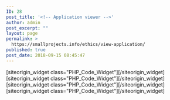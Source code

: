 ```yaml
---
ID: 28
post_title: '<!-- Application viewer -->'
author: admin
post_excerpt: ""
layout: page
permalink: >
  https://smallprojects.info/ethics/view-application/
published: true
post_date: 2018-09-15 08:45:47
---
```

<div id="pl-28"  class="panel-layout" ><div id="pg-28-0"  class="panel-grid panel-no-style"  data-style="{&quot;background_image_attachment&quot;:false,&quot;background_display&quot;:&quot;tile&quot;,&quot;cell_alignment&quot;:&quot;flex-start&quot;}" ><div id="pgc-28-0-0"  class="panel-grid-cell"  data-weight="1" ><div id="panel-28-0-0-0" class="so-panel widget widget_execphp panel-first-child" data-index="0" data-style="{&quot;background_image_attachment&quot;:false,&quot;background_display&quot;:&quot;tile&quot;}" >[siteorigin_widget class="PHP_Code_Widget"]<input type="hidden" value="{&quot;instance&quot;:{&quot;title&quot;:&quot;&quot;,&quot;text&quot;:&quot;&lt;?php\n  \/\/ You will need to fix this if $key is equal to NULL the data wont display...  \n  $key = $_GET[\&quot;key\&quot;];\n  global $wpdb;\n  $results = $wpdb-&gt;get_results(\&quot;SELECT * FROM projects\&quot;);\n  $row = $results[$key];\n?&gt; \n\n&lt;h1 id=\&quot;top\&quot;&gt;&lt;?=$row-&gt;id?&gt; - &lt;?=$row-&gt;name?&gt;&lt;\/h1&gt;\n&lt;h1&gt;&lt;?=$row-&gt;type?&gt; ethics (&lt;?=$row-&gt;status?&gt;)&lt;\/h1&gt;&lt;br\/&gt;\n\n&lt;h3&gt;&lt;a href=\&quot;.\/edit-application?applicationid=&lt;?=$key?&gt;\&quot;&gt;Edit&lt;\/a&gt;&lt;\/h3&gt;&lt;br\/&gt;\n\n&lt;h2 id=\&quot;description\&quot;&gt;Description&lt;\/h2&gt;\n&lt;?=$row-&gt;description?&gt;&lt;br\/&gt;&lt;br\/&gt;\n\n&lt;h2 id=\&quot;investigator\&quot;&gt;Approved investigators&lt;\/h2&gt;\n&lt;table class=\&quot;base-table\&quot;&gt;\n    &lt;td&gt;Lead investigator&lt;\/td&gt;\n    &lt;td&gt;&lt;?=$row-&gt;lead_investigator?&gt;&lt;\/td&gt;\n    &lt;\/tr&gt;\n    &lt;tr&gt;\n    &lt;td&gt;Other approved investigators&lt;\/td&gt;\n    &lt;td&gt;&lt;?=$row-&gt;approved_investigators?&gt;&lt;\/td&gt; \n    &lt;tr&gt;\n&lt;\/table&gt;\n\n&lt;h2 id=\&quot;period\&quot;&gt;Approval period&lt;\/h2&gt;\n&lt;table class=\&quot;base-table\&quot;&gt;\n    &lt;td&gt;Commencement date&lt;\/td&gt;\n    &lt;td&gt;&lt;?=$row-&gt;start_date?&gt;&lt;\/td&gt;\n    &lt;\/tr&gt;\n    &lt;tr&gt;\n    &lt;td&gt;Expiration date&lt;\/td&gt;\n    &lt;td&gt;&lt;?=$row-&gt;end_date?&gt;&lt;\/td&gt;\n    &lt;\/tr&gt;\n    &lt;tr&gt;\n    &lt;td&gt;Completion date&lt;\/td&gt;\n    &lt;td&gt;&lt;?=$row-&gt;completion_date?&gt;&lt;\/td&gt; \n    &lt;\/tr&gt;\n&lt;\/table&gt;\n\n&lt;h2 id=\&quot;contact\&quot;&gt;Contact details&lt;\/h2&gt;\n&lt;table class=\&quot;base-table\&quot;&gt;\n    &lt;tr&gt;\n    &lt;td&gt;Contact name&lt;\/td&gt;\n    &lt;td&gt;&lt;?=$row-&gt;contact_name?&gt;&lt;\/td&gt;\n    &lt;\/tr&gt;\n    &lt;tr&gt;\n    &lt;td&gt;Contact email&lt;\/td&gt;\n    &lt;td&gt;&lt;?=$row-&gt;contact_email?&gt;&lt;\/td&gt;\n    &lt;\/tr&gt;\n    &lt;tr&gt;\n    &lt;td&gt;Contact phone&lt;\/td&gt;\n    &lt;td&gt;&lt;?=$row-&gt;contact_phone?&gt;&lt;\/td&gt; \n    &lt;\/tr&gt;\n&lt;\/table&gt;\n\n&lt;h2 id=\&quot;committee\&quot;&gt;Ethics committee details&lt;\/h2&gt;\n&lt;table class=\&quot;base-table\&quot;&gt;\n    &lt;tr&gt;\n    &lt;td&gt;Primary ethics committee&lt;\/td&gt;\n    &lt;td&gt;&lt;?=$row-&gt;committee?&gt;&lt;\/td&gt;\n    &lt;\/tr&gt;\n    &lt;tr&gt;\n    &lt;td&gt;Annual report date&lt;\/td&gt;\n    &lt;td&gt;&lt;?=$row-&gt;report_date?&gt;&lt;\/td&gt;\n    &lt;\/tr&gt;\n&lt;\/table&gt;\n\n&lt;h2 id=\&quot;notes\&quot;&gt;Project notes&lt;\/h2&gt;\n&lt;?=$row-&gt;notes?&gt;&quot;,&quot;filter&quot;:false},&quot;args&quot;:{&quot;before_widget&quot;:&quot;&lt;div id=\&quot;panel-28-0-0-0\&quot; class=\&quot;so-panel widget widget_execphp panel-first-child\&quot; data-index=\&quot;0\&quot; data-style=\&quot;{&amp;quot;background_image_attachment&amp;quot;:false,&amp;quot;background_display&amp;quot;:&amp;quot;tile&amp;quot;}\&quot; &gt;&quot;,&quot;after_widget&quot;:&quot;&lt;\/div&gt;&quot;,&quot;before_title&quot;:&quot;&lt;h3 class=\&quot;widget-title\&quot;&gt;&quot;,&quot;after_title&quot;:&quot;&lt;\/h3&gt;&quot;,&quot;widget_id&quot;:&quot;widget-0-0-0&quot;}}" />[/siteorigin_widget]</div><div id="panel-28-0-0-1" class="so-panel widget widget_execphp" data-index="1" data-style="{&quot;background_image_attachment&quot;:false,&quot;background_display&quot;:&quot;tile&quot;}" >[siteorigin_widget class="PHP_Code_Widget"]<input type="hidden" value="{&quot;instance&quot;:{&quot;title&quot;:&quot;&quot;,&quot;text&quot;:&quot;&lt;h2 id=\&quot;dependent_applications\&quot;&gt;Dependent applications&lt;\/h2&gt;\n\nTODO: Search the database for child applications\n&lt;br\/&gt;&lt;br\/&gt;\n\n&lt;h2 id=\&quot;parent_applications\&quot;&gt;Parent applications&lt;\/h2&gt;\n\nTODO: List the parent applications listed against us\n&quot;,&quot;filter&quot;:false},&quot;args&quot;:{&quot;before_widget&quot;:&quot;&lt;div id=\&quot;panel-28-0-0-1\&quot; class=\&quot;so-panel widget widget_execphp\&quot; data-index=\&quot;1\&quot; data-style=\&quot;{&amp;quot;background_image_attachment&amp;quot;:false,&amp;quot;background_display&amp;quot;:&amp;quot;tile&amp;quot;}\&quot; &gt;&quot;,&quot;after_widget&quot;:&quot;&lt;\/div&gt;&quot;,&quot;before_title&quot;:&quot;&lt;h3 class=\&quot;widget-title\&quot;&gt;&quot;,&quot;after_title&quot;:&quot;&lt;\/h3&gt;&quot;,&quot;widget_id&quot;:&quot;widget-0-0-1&quot;}}" />[/siteorigin_widget]</div><div id="panel-28-0-0-2" class="so-panel widget widget_execphp" data-index="2" data-style="{&quot;background_image_attachment&quot;:false,&quot;background_display&quot;:&quot;tile&quot;}" >[siteorigin_widget class="PHP_Code_Widget"]<input type="hidden" value="{&quot;instance&quot;:{&quot;title&quot;:&quot;&quot;,&quot;text&quot;:&quot;&lt;?php $app_id = $_GET[&#039;key&#039;];\n$uploads = wp_upload_dir();\n?&gt;\n\n&lt;h2 id=\&quot;attachments\&quot;&gt;Attachments&lt;\/h2&gt;\n&lt;h3&gt;&lt;a href=\&quot;.\/upload-attachment?applicationid=&lt;?=$app_id?&gt;\&quot;&gt;Upload new attachment&lt;\/a&gt;&lt;\/h3&gt;&lt;br\/&gt;\n\n&lt;?php $attachments = et_fetch_attachments($app_id);\n\nforeach( $attachments as $key =&gt; $row ) {\n\n?&gt;\n&lt;table class=\&quot;base-table\&quot;&gt;\n    &lt;span class=\&quot;new_h4\&quot;&gt;[&lt;?=$row-&gt;class?&gt;]&lt;\/span&gt;&lt;span class=\&quot;new_h3\&quot;&gt;&lt;a href=\&quot;&lt;?=esc_url($uploads[&#039;baseurl&#039;])?&gt;\/Array\/humans.txt\&quot; download&gt;&lt;?=$row-&gt;name?&gt;&lt;\/a&gt;&lt;\/span&gt;\n    &lt;tr&gt;  \n    &lt;td&gt;Description&lt;\/td&gt;\n    &lt;td&gt;&lt;?=$row-&gt;description?&gt;&lt;\/td&gt;\n    &lt;\/tr&gt;\n    &lt;tr&gt;\n    &lt;td&gt;Document dated&lt;\/td&gt;\n    &lt;td&gt;&lt;?=$row-&gt;document_date?&gt;&lt;\/td&gt;\n    &lt;\/tr&gt;\n    &lt;tr&gt;\n    &lt;td&gt;Date uploaded&lt;\/td&gt;\n    &lt;td&gt;&lt;?=$row-&gt;date_uploaded?&gt;&lt;\/td&gt;\n    &lt;\/tr&gt;\n    &lt;tr&gt;\n    &lt;td&gt;Document uploader&lt;\/td&gt;\n    &lt;td&gt;&lt;?php\n\n$user_id = $row-&gt;uploader;\n$user_info = get_userdata($user_id);\necho $user_info-&gt;first_name .\&quot; \&quot;. $user_info-&gt;last_name;\n\n?&gt;&lt;\/td&gt;\n    &lt;\/tr&gt;\n&lt;\/table&gt;\n  \n&lt;?php\n}\n?&gt;&quot;,&quot;filter&quot;:false},&quot;args&quot;:{&quot;before_widget&quot;:&quot;&lt;div id=\&quot;panel-28-0-0-2\&quot; class=\&quot;so-panel widget widget_execphp\&quot; data-index=\&quot;2\&quot; data-style=\&quot;{&amp;quot;background_image_attachment&amp;quot;:false,&amp;quot;background_display&amp;quot;:&amp;quot;tile&amp;quot;}\&quot; &gt;&quot;,&quot;after_widget&quot;:&quot;&lt;\/div&gt;&quot;,&quot;before_title&quot;:&quot;&lt;h3 class=\&quot;widget-title\&quot;&gt;&quot;,&quot;after_title&quot;:&quot;&lt;\/h3&gt;&quot;,&quot;widget_id&quot;:&quot;widget-0-0-2&quot;}}" />[/siteorigin_widget]</div><div id="panel-28-0-0-3" class="so-panel widget widget_execphp panel-last-child" data-index="3" data-style="{&quot;background_image_attachment&quot;:false,&quot;background_display&quot;:&quot;tile&quot;}" >[siteorigin_widget class="PHP_Code_Widget"]<input type="hidden" value="{&quot;instance&quot;:{&quot;title&quot;:&quot;&quot;,&quot;text&quot;:&quot;&lt;h2 id=\&quot;history\&quot;&gt;Application history&lt;\/h2&gt;\n\nTODO: List all changes made to this record.&quot;,&quot;filter&quot;:false},&quot;args&quot;:{&quot;before_widget&quot;:&quot;&lt;div id=\&quot;panel-28-0-0-3\&quot; class=\&quot;so-panel widget widget_execphp panel-last-child\&quot; data-index=\&quot;3\&quot; data-style=\&quot;{&amp;quot;background_image_attachment&amp;quot;:false,&amp;quot;background_display&amp;quot;:&amp;quot;tile&amp;quot;}\&quot; &gt;&quot;,&quot;after_widget&quot;:&quot;&lt;\/div&gt;&quot;,&quot;before_title&quot;:&quot;&lt;h3 class=\&quot;widget-title\&quot;&gt;&quot;,&quot;after_title&quot;:&quot;&lt;\/h3&gt;&quot;,&quot;widget_id&quot;:&quot;widget-0-0-3&quot;}}" />[/siteorigin_widget]</div></div></div></div>